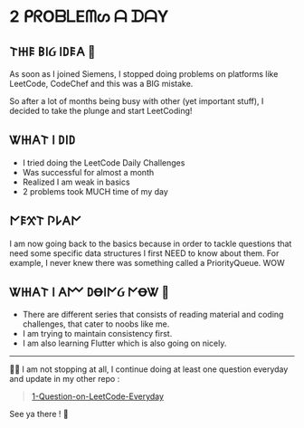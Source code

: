 # 2 ᑭᖇOᗷᒪEᗰᔕ ᗩ ᗪᗩY

## 𐌕𐋅𐌄 𐌁𐌉Ᏽ 𐌉𐌃𐌄𐌀 👀

As soon as I joined Siemens, I stopped doing problems on platforms like LeetCode, CodeChef and this was a BIG mistake. 
 
So after a lot of months being busy with other (yet important stuff), I decided to take the plunge and start LeetCoding!

## Ꮤ𐋅𐌀𐌕 𐌉 𐌃𐌉𐌃

- I tried doing the LeetCode Daily Challenges
- Was successful for almost a month
- Realized I am weak in basics
- 2 problems took MUCH time of my day

## 𐌍𐌄𐋄𐌕 𐌐𐌋𐌀𐌍

I am now going back to the basics because in order to tackle questions that need some specific data structures I first NEED to know about them. For example, I never knew there was something called a PriorityQueue. WOW

## Ꮤ𐋅𐌀𐌕 𐌉 𐌀𐌌 𐌃Ꝋ𐌉𐌍Ᏽ 𐌍ꝊᏔ 💪

- There are different series that consists of reading material and coding challenges, that cater to noobs like me.
- I am trying to maintain consistency first.
- I am also learning Flutter which is also going on nicely.

---

🙌🏻 I am not stopping at all, I continue doing at least one question everyday and update in my other repo : 
> [1-Question-on-LeetCode-Everyday](https://github.com/nerdpepe/1-Question-on-LeetCode-Everyday)


See ya there ! 👋
